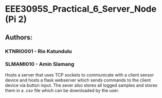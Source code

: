 # EEE3095S_Practical_6_Server_Node (Pi 2)

## Authors:
### KTNRIO001 - Rio Katundulu
### SLMAMI010 - Amin Slamang

Hosts a server that uses TCP sockets to communicate with a client sensor device and hosts a flask webserver which sends commands to the client device via button input. The sever also stores all logged samples and stores them in a .csv file which can be downloaded by the user. 
